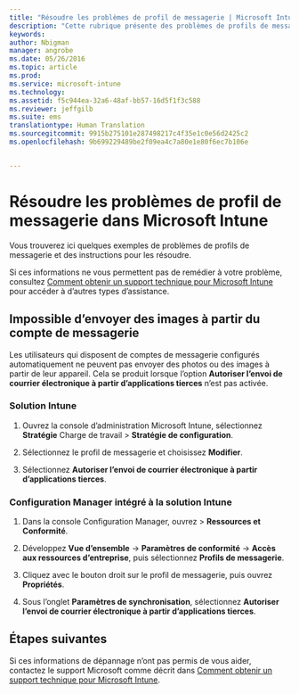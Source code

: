```yaml
---
title: "Résoudre les problèmes de profil de messagerie | Microsoft Intune"
description: "Cette rubrique présente des problèmes de profils de messagerie et fournit des instructions pour les résoudre."
keywords: 
author: Nbigman
manager: angrobe
ms.date: 05/26/2016
ms.topic: article
ms.prod: 
ms.service: microsoft-intune
ms.technology: 
ms.assetid: f5c944ea-32a6-48af-bb57-16d5f1f3c588
ms.reviewer: jeffgilb
ms.suite: ems
translationtype: Human Translation
ms.sourcegitcommit: 9915b275101e287498217c4f35e1c0e56d2425c2
ms.openlocfilehash: 9b699229489be2f09ea4c7a80e1e80f6ec7b106e


---
```


# Résoudre les problèmes de profil de messagerie dans Microsoft Intune
Vous trouverez ici quelques exemples de problèmes de profils de messagerie et des instructions pour les résoudre.

Si ces informations ne vous permettent pas de remédier à votre problème, consultez [Comment obtenir un support technique pour Microsoft Intune](how-to-get-support-for-microsoft-intune.md) pour accéder à d’autres types d’assistance.


## Impossible d’envoyer des images à partir du compte de messagerie
Les utilisateurs qui disposent de comptes de messagerie configurés automatiquement ne peuvent pas envoyer des photos ou des images à partir de leur appareil.
Cela se produit lorsque l’option **Autoriser l’envoi de courrier électronique à partir d’applications tierces** n’est pas activée.

### Solution Intune

1.  Ouvrez la console d’administration Microsoft Intune, sélectionnez **Stratégie** Charge de travail &gt; **Stratégie de configuration**.

2.  Sélectionnez le profil de messagerie et choisissez **Modifier**.

3.  Sélectionnez **Autoriser l’envoi de courrier électronique à partir d’applications tierces**.

### Configuration Manager intégré à la solution Intune

1.  Dans la console Configuration Manager, ouvrez &gt; **Ressources et Conformité**.

2.  Développez **Vue d’ensemble** -&gt; **Paramètres de conformité** -&gt; **Accès aux ressources d’entreprise**, puis sélectionnez **Profils de messagerie**.

3.  Cliquez avec le bouton droit sur le profil de messagerie, puis ouvrez **Propriétés**.

4.  Sous l’onglet **Paramètres de synchronisation**, sélectionnez **Autoriser l’envoi de courrier électronique à partir d’applications tierces**.

## Étapes suivantes
Si ces informations de dépannage n’ont pas permis de vous aider, contactez le support Microsoft comme décrit dans [Comment obtenir un support technique pour Microsoft Intune](how-to-get-support-for-microsoft-intune.md).



<!--HONumber=Jul16_HO4-->



